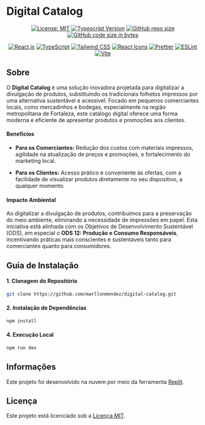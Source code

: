 # Digital Catalog

<div align="center">

[![License: MIT](https://img.shields.io/badge/License-MIT-00BCD4)](https://opensource.org/licenses/MIT)
[![Typescript Version](https://img.shields.io/badge/Typescript-5%2B-00BCD4)](https://www.typescriptlang.org/)
[![GitHub repo size](https://img.shields.io/github/repo-size/marllonmendez/stories?color=00BCD4)]()
[![GitHub code size in bytes](https://img.shields.io/github/languages/code-size/marllonmendez/stories?color=00BCD4)]()

[![React.js](https://img.shields.io/badge/React-00BCD4?style=for-the-badge&logo=react&logoColor=white)](https://react.dev/)
[![TypeScript](https://img.shields.io/badge/TypeScript-00BCD4?style=for-the-badge&logo=typescript&logoColor=white)](https://www.typescriptlang.org/)
[![Tailwind CSS](https://img.shields.io/badge/Tailwind_CSS-00BCD4?style=for-the-badge&logo=tailwind-css&logoColor=white)](https://tailwindcss.com/)
[![React Icons](https://img.shields.io/badge/React%20Icons-00BCD4?style=for-the-badge&logo=react&logoColor=white)](https://react-icons.github.io/react-icons/)
[![Prettier](https://img.shields.io/badge/prettier-00BCD4?style=for-the-badge&logo=prettier&logoColor=white)](https://prettier.io/)
[![ESLint](https://img.shields.io/badge/eslint-00BCD4?style=for-the-badge&logo=eslint&logoColor=white)](https://eslint.org/)
[![Vite](https://img.shields.io/badge/Vite-00BCD4?style=for-the-badge&logo=vite&logoColor=white)](https://vitejs.dev/)

</div>

## Sobre

O **Digital Catalog** é uma solução inovadora projetada para digitalizar a divulgação de produtos, substituindo os tradicionais folhetos impressos por uma alternativa sustentável e acessível. Focado em pequenos comerciantes locais, como mercadinhos e bodegas, especialmente na região metropolitana de Fortaleza, este catálogo digital oferece uma forma moderna e eficiente de apresentar produtos e promoções aos clientes.

<h4>Benefícios</h4>

- **Para os Comerciantes:** Redução dos custos com materiais impressos, agilidade na atualização de preços e promoções, e fortalecimento do marketing local.

- **Para os Clientes:** Acesso prático e conveniente às ofertas, com a facilidade de visualizar produtos diretamente no seu dispositivo, a qualquer momento.


<h4>Impacto Ambiental</h4>

Ao digitalizar a divulgação de produtos, contribuímos para a preservação do meio ambiente, eliminando a necessidade de impressões em papel. Esta iniciativa está alinhada com os Objetivos de Desenvolvimento Sustentável (ODS), em especial o **ODS 12: Produção e Consumo Responsáveis**, incentivando práticas mais conscientes e sustentáveis tanto para comerciantes quanto para consumidores.

## Guia de Instalação

<h4>1. Clonagem do Repositório</h4>

```bash
git clone https://github.com/marllonmendez/digital-catalog.git
```

<h4>2. Instalação de Dependências</h4>

```bash
npm install
```

<h4>4. Execução Local</h4>

```bash
npm run dev
```

## Informações
Este projeto foi desenvolvido na nuvem por meio da ferramenta [Replit](https://replit.com).


## Licença

Este projeto está licenciado sob a [Licença MIT](LICENSE).
